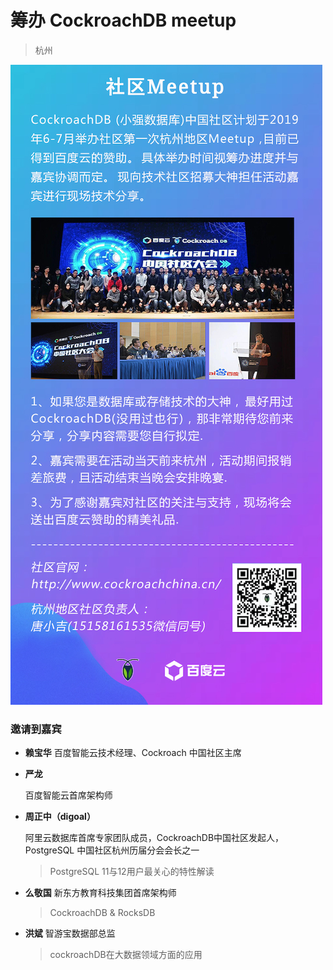 # 筹办 CockroachDB meetup

> 杭州

![](./playbill2.png)

### 邀请到嘉宾

* **赖宝华**
  百度智能云技术经理、Cockroach 中国社区主席

* **严龙**
  
  百度智能云首席架构师
  
* **周正中（digoal）**

  阿里云数据库首席专家团队成员，CockroachDB中国社区发起人，PostgreSQL 中国社区杭州历届分会会长之一

  > PostgreSQL 11与12用户最关心的特性解读

* **么敬国**
  新东方教育科技集团首席架构师
  
  > CockroachDB & RocksDB
  
* **洪斌**
  智游宝数据部总监
  
  > cockroachDB在大数据领域方面的应用